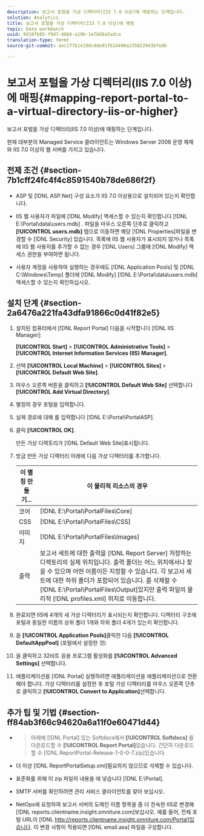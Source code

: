 ```yaml
---
description: 보고서 포털을 가상 디렉터리(IIS 7.0 이상)에 매핑하는 단계입니다.
solution: Analytics
title: 보고서 포털을 가상 디렉터리(IIS 7.0 이상)에 매핑
topic: Data workbench
uuid: 9d18fb85-f9d7-48b6-a19b-1e7b68a5adca
translation-type: tm+mt
source-git-commit: aec1f7b14198cdde91f61d490a235022943bfedb

---
```



# 보고서 포털을 가상 디렉터리(IIS 7.0 이상)에 매핑{#mapping-report-portal-to-a-virtual-directory-iis-or-higher}

보고서 포털을 가상 디렉터리(IIS 7.0 이상)에 매핑하는 단계입니다.

현재 대부분의 Managed Service 클라이언트는 Windows Server 2008 운영 체제와 IIS 7.0 이상의 웹 서버를 가지고 있습니다.

## 전제 조건 {#section-7b1cff24fc4f4c8591540b78de686f2f}

* ASP 및 [!DNL ASP.Net] 구성 요소가 IIS 7.0 이상용으로 설치되어 있는지 확인합니다.
* IIS 웹 사용자가 파일에 [!DNL Modify] 액세스할 수 있는지 확인합니다 [!DNL E:\Portal\data\users.mdb] . 파일을 마우스 오른쪽 단추로 클릭하고 **[!UICONTROL users.mdb]** 탭으로 이동하면 해당 [!DNL Properties]파일을 변경할 수 [!DNL Security] 있습니다. 목록에 IIS 웹 사용자가 표시되지 않거나 목록에 IIS 웹 사용자를 추가할 수 없는 경우 [!DNL Users] 그룹에 [!DNL Modify] 액세스 권한을 부여하면 됩니다.

* 사용자 계정을 사용하여 실행하는 경우에도 [!DNL Application Pools] 및 [!DNL C:\Windows\Temp\] 폴더에 [!DNL Modify] [!DNL E:\Portal\data\users.mdb] 액세스할 수 있는지 확인하십시오.

## 설치 단계 {#section-2a6476a221fa43dfa91866c0d41f82e5}

1. 설치된 컴퓨터에서 [!DNL Report Portal] 다음을 시작합니다 [!DNL IIS Manager]:

   **[!UICONTROL Start]** > **[!UICONTROL Administrative Tools]** > **[!UICONTROL Internet Information Services (IIS) Manager]**.

1. 선택 **[!UICONTROL Local Machine]** > **[!UICONTROL Sites]** > **[!UICONTROL Default Web Site]**.

1. 마우스 오른쪽 버튼을 클릭하고 **[!UICONTROL Default Web Site]** 선택합니다 **[!UICONTROL Add Virtual Directory]**.

1. 별칭의 경우 포털을 입력합니다.
1. 실제 경로에 대해 를 입력합니다 [!DNL E:\Portal\PortalASP].
1. 클릭 **[!UICONTROL OK]**.

   만든 가상 디렉토리가 [!DNL Default Web Site]표시됩니다.

1. 방금 만든 가상 디렉터리 아래에 다음 가상 디렉터리를 추가합니다.

   | 이 별칭 만들기... | 이 물리적 리소스의 경우 |
   |---|---|
   | 코어 | [!DNL E:\Portal\PortalFiles\Core] |
   | CSS | [!DNL E:\Portal\PortalFiles\CSS] |
   | 이미지 | [!DNL E:\Portal\PortalFiles\Images] |
   | 출력 | 보고서 세트에 대한 출력을 [!DNL Report Server] 저장하는 디렉토리의 실제 위치입니다. 출력 폴더는 어느 위치에서나 찾을 수 있으며 어떤 이름이든 지정할 수 있습니다. 각 보고서 세트에 대한 하위 폴더가 포함되어 있습니다. 를 삭제할 수 [!DNL E:\Portal\PortalFiles\Output]있지만 출력 파일의 물리적 [!DNL profiles.xml] 위치로 이동합니다. |

1. 완료되면 IIS에 4개의 새 가상 디렉터리가 표시되는지 확인합니다. 디렉터리 구조에 포털과 동일한 이름의 상위 폴더 1개와 하위 폴더 4개가 있는지 확인합니다.
1. 을 **[!UICONTROL Application Pools]**&#x200B;클릭한 다음 **[!UICONTROL DefaultAppPool]** (포털에서 설정한 것)

1. 을 클릭하고 32비트 응용 프로그램 활성화를 **[!UICONTROL Advanced Settings]** 선택합니다.
1. 애플리케이션을 [!DNL Portal] 실행하려면 애플리케이션을 애플리케이션으로 전환해야 합니다. 가상 디렉터리를 설정한 후 포털 가상 디렉터리를 마우스 오른쪽 단추로 클릭하고 **[!UICONTROL Convert to Application]**&#x200B;선택합니다.

## 추가 팁 및 기법 {#section-ff84ab3f66c94620a6a11f0e60471d44}

* > 아래에 [!DNL Portal] 있는 Softdocs에서 **[!UICONTROL Softdocs]** 을 다운로드할 수 **[!UICONTROL Report Portal]**&#x200B;있습니다. 간단히 다운로드할 수 [!DNL ReportPortal-Release-1-0-0-7.zip]있습니다.

* 더 이상 [!DNL ReportPortalSetup.xml]필요하지 않으므로 삭제할 수 있습니다.
* 표준화를 위해 이 zip 파일의 내용을 에 넣습니다 [!DNL E:\Portal].
* SMTP 서버를 확인하려면 관리 서비스 클라이언트를 찾아 보십시오.
* NetOps에 요청하여 보고서 서버의 도메인 이름 항목을 좀 더 친숙한 IIS로 변경해 [!DNL reports.clientname.insight.omniture.com]보십시오. 예를 들어, 전체 포털 URL이 [!DNL http://reports.clientname.insight.omniture.com/Portal]있습니다. 이 변경 사항이 적용되면 [!DNL email.asa] 파일을 구성합니다.

